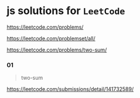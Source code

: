 # js solutions for `LeetCode`

https://leetcode.com/problems/

https://leetcode.com/problemset/all/

https://leetcode.com/problems/two-sum/

### 01

> two-sum

https://leetcode.com/submissions/detail/141732589/



